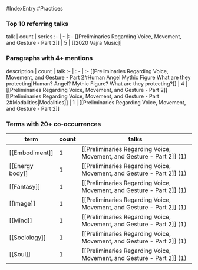 #IndexEntry #Practices

### Top 10 referring talks
talk | count | series
:- | - |: -
[[Preliminaries Regarding Voice, Movement, and Gesture - Part 2]] | 5 | [[2020 Vajra Music]]

### Paragraphs with 4+ mentions
description | count | talk
:- | : - | :-
[[Preliminaries Regarding Voice, Movement, and Gesture - Part 2#Human Angel Mythic Figure What are they protecting\|Human? Angel? Mythic Figure? What are they protecting?]] | 4 | [[Preliminaries Regarding Voice, Movement, and Gesture - Part 2]]
[[Preliminaries Regarding Voice, Movement, and Gesture - Part 2#Modalities\|Modalities]] | 1 | [[Preliminaries Regarding Voice, Movement, and Gesture - Part 2]]

### Terms with 20+ co-occurrences
term | count | talks
-|-|-
[[Embodiment]] | 1 | <span class="counts">[[Preliminaries Regarding Voice, Movement, and Gesture - Part 2]] (1)</span> 
[[Energy body]] | 1 | <span class="counts">[[Preliminaries Regarding Voice, Movement, and Gesture - Part 2]] (1)</span> 
[[Fantasy]] | 1 | <span class="counts">[[Preliminaries Regarding Voice, Movement, and Gesture - Part 2]] (1)</span> 
[[Image]] | 1 | <span class="counts">[[Preliminaries Regarding Voice, Movement, and Gesture - Part 2]] (1)</span> 
[[Mind]] | 1 | <span class="counts">[[Preliminaries Regarding Voice, Movement, and Gesture - Part 2]] (1)</span> 
[[Sociology]] | 1 | <span class="counts">[[Preliminaries Regarding Voice, Movement, and Gesture - Part 2]] (1)</span> 
[[Soul]] | 1 | <span class="counts">[[Preliminaries Regarding Voice, Movement, and Gesture - Part 2]] (1)</span> 

